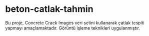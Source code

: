 # beton-catlak-tahmin
Bu proje, Concrete Crack Images veri setini kullanarak çatlak tespiti yapmayı amaçlamaktadır.   Görüntü işleme teknikleri uygulanmıştır.
